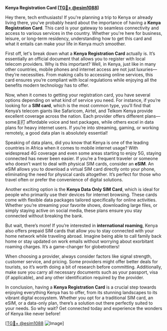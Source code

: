 **Kenya Registration Card [[TG💪+ @esim1088](https://t.me/s/esim1088)]**

Hey there, tech enthusiasts! If you're planning a trip to Kenya or already living there, you've probably heard about the importance of having a **Kenya Registration Card**. This card is your gateway to seamless connectivity and access to various services in the country. Whether you're here for business, leisure, or long-term residency, understanding how to get this card and what it entails can make your life in Kenya much smoother.

First off, let's break down what a **Kenya Registration Card** actually is. It’s essentially an official document that allows you to register with local telecom providers. Why is this important? Well, in Kenya, just like in many other countries, mobile phones and internet access are not just luxuries—they’re necessities. From making calls to accessing online services, this card ensures you’re compliant with local regulations while enjoying all the benefits modern technology has to offer.

Now, when it comes to getting your registration card, you have several options depending on what kind of service you need. For instance, if you’re looking for a **SIM card**, which is the most common type, you’ll find that Kenya’s telecom giants like Safaricom, Airtel, and Telkom Kenya provide excellent coverage across the nation. Each provider offers different plans—some主打 affordable voice and text packages, while others excel in data plans for heavy internet users. If you’re into streaming, gaming, or working remotely, a good data plan is absolutely essential!

Speaking of data plans, did you know that Kenya is one of the leading countries in Africa when it comes to mobile internet usage? With widespread 4G coverage and even some areas starting to enjoy 5G, staying connected has never been easier. If you’re a frequent traveler or someone who doesn’t want to deal with physical SIM cards, consider an **eSIM**. An eSIM allows you to download a virtual SIM card directly onto your phone, eliminating the need for physical cards altogether. It’s perfect for those who travel often or prefer the convenience of digital solutions.

Another exciting option is the **Kenya Data Only SIM Card**, which is ideal for people who primarily use their devices for internet browsing. These cards come with flexible data packages tailored specifically for online activities. Whether you’re streaming your favorite shows, downloading large files, or simply staying active on social media, these plans ensure you stay connected without breaking the bank.

But wait, there’s more! If you’re interested in **international roaming**, Kenya also offers prepaid SIM cards that allow you to stay connected with your home network while traveling abroad. Imagine being able to call family back home or stay updated on work emails without worrying about exorbitant roaming charges. It’s a game-changer for globetrotters!

When choosing a provider, always consider factors like signal strength, customer service, and pricing. Some providers might offer better deals for tourists, so it’s worth doing a bit of research before committing. Additionally, make sure you carry all necessary documents such as your passport, visa (if applicable), and any other identification required by the provider.

In conclusion, having a **Kenya Registration Card** is a crucial step towards enjoying everything Kenya has to offer, from its stunning landscapes to its vibrant digital ecosystem. Whether you opt for a traditional SIM card, an eSIM, or a data-only plan, there’s a solution out there perfectly suited to your needs. So why wait? Get connected today and experience the wonders of Kenya like never before!

[[TG💪+ @esim1088](https://t.me/s/esim1088) ![Image](https://i.postimg.cc/Y0z9fWf4/image.png)]